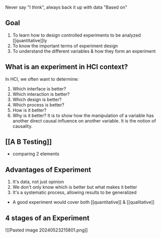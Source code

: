 Never say "I think", always back it up with data "Based on"
## Goal
1. To learn how to design controlled experiments to be analyzed [[quantitative]]ly
2. To know the important terms of experiment design
3. To understand the different variables & how they form an experiment
## What is an experiment in HCI context?
In HCI, we often want to determine:
1. Which interface is better?
2. Which interaction is better?
3. Which design is better?
4. Which process is better?
5. How is it better?
6. Why is it better?
It is to show how the manipulation of a variable has another direct causal influence on another variable. It is the notion of causality.
## [[A B Testing]]
- comparing 2 elements
## Advantages of Experiment
1. It's data, not just opinion
2. We don't only know which is better but what makes it better
3. It's a systematic process, allowing results to be generalized
- A good experiment would cover both [[quantitative]] & [[qualitative]]
## 4 stages of an Experiment
![[Pasted image 20240523215801.png]]

